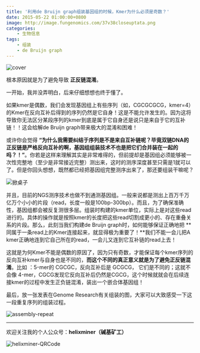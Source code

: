 ```yaml
---
title: '利用de Bruijn graph组装基因组的时候，Kmer为什么必须是奇数？'
date: 2015-05-22 01:00:00+0800
image: http://image.fungenomics.com/37v38closeuptata.png
categories:
    - 生物信息
tags:
    - 组装
    - de Bruijn graph
---
```


![cover](http://image.fungenomics.com/37v38closeuptata.png)

根本原因就是为了避免导致 **正反链混淆**。

一开始，我并没弄明白，后来仔细想想也终于懂了。

如果kmer是偶数，我们会发现基因组上有些序列（如，CGCGCGCG，kmer=4）的Kmer在反向互补后得到的序列仍然是它自身！这是不能允许发生的。因为这将导致你无法区分某段序列的kmer到底是属于它自身还是说只是来自于它的互补链！！这会给解de Bruijn graph带来极大的混淆和困难！

或许你会觉得 **“为什么我需要纠结于序列是不是来自互补链呢？毕竟双链DNA的正反链是严格反向互补的啊，基因组组装技术不也是把它们合并装在一起的吗？！”**。你若是这样来理解其实是非常难得的，但前提却是基因组必须能够被一次性完整地（至少是非常接近完整）测出来，这时的测序深度甚至只需是1就可以了。但是你回头想想，既然都已经把基因组完整测序出来了，那还要组装干嘛呢？

![掀桌子](http://image.fungenomics.com/droptable.jpeg)

并且，目前的NGS测序技术也做不到通测基因组。一般来说都是测出上百万千万亿万个小小的片段（read，长度一般是100bp-300bp）。而且，为了确保准确性，基因组都会被反复测很多层。组装时构建的kmer单位，实际上是对这些read进行的。具体的操作就是按照kmer的长度把这些read切割成更小的、存在重叠关系的片段。那么，此刻当我们构建de Bruijn graph时，如何能够保证正确地把 **同属于一条read上的Kmer连接起来，就显得极为重要了！**我们不能一会儿把A kmer正确地连到它自己所在的read，一会儿又连到它互补链的read上去！

这就是为何Kmer不能是偶数的原因了，因为只有奇数，才能保证每个kmer序列的反向互补kmer与自身也是不同的，**而这个不同的真正意义就是为了避免正反链混淆**。比如 ：5-mer的 CGCGC，反向互补后是 GCGCG， 它们是不同的；这就不会像 4-mer，CGCG发现它反向互补后仍然是CGCG，这个时候就就会在后续连接kmer的过程中发生正负链混淆，装出一个嵌合体基因组！

最后，放一张发表在Genome Research有关组装的图，大家可以大致感受一下这一段重复序列的组装过程。

![assembly-repeat](http://image.fungenomics.com/assembly.jpg)

--------------

欢迎关注我的个人公众号：**helixminer（碱基矿工）**

![helixminer-QRCode](https://static.fungenomics.com/images/2021/03/helixminer-mid-red.png)
